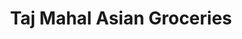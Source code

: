 ---
title: "Taj Mahal Asian Groceries"
url: /garland/taj-mahal-asian-groceries/
shop: supermarket
---